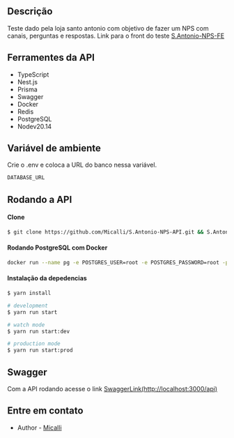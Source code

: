 ## Descrição
Teste dado pela loja santo antonio com objetivo de fazer um NPS com canais, perguntas e respostas.
Link para o front do teste [S.Antonio-NPS-FE](https://github.com/Micalli/S.Antonio-NPS-FE)

 ## Ferramentes da API
  - TypeScript
  - Nest.js
  - Prisma
  - Swagger
  - Docker
  - Redis
  - PostgreSQL
  - Nodev20.14

## Variável de ambiente
Crie o .env e coloca a URL do banco nessa variável.

```bash
DATABASE_URL
```



## Rodando a API
#### Clone
```bash
$ git clone https://github.com/Micalli/S.Antonio-NPS-API.git && S.Antonio-NPS-API
```
#### Rodando PostgreSQL com Docker
```bash
docker run --name pg -e POSTGRES_USER=root -e POSTGRES_PASSWORD=root -p 5432:5432 -d postgres
```

#### Instalação da depedencias

```bash
$ yarn install
```

```bash
# development
$ yarn run start

# watch mode
$ yarn run start:dev

# production mode
$ yarn run start:prod
```


## Swagger
Com a API rodando acesse o link [SwaggerLink(http://localhost:3000/api)](http://localhost:3000/api)

## Entre em contato

- Author - [Micalli](https://www.linkedin.com/in/brunomicalli/)

